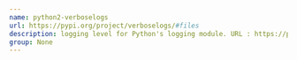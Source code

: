 ```yaml
---
name: python2-verboselogs
url: https://pypi.org/project/verboselogs/#files
description: logging level for Python's logging module. URL : https://pypi.org/project/verboselogs/#files Groups : None
group: None
---
```

